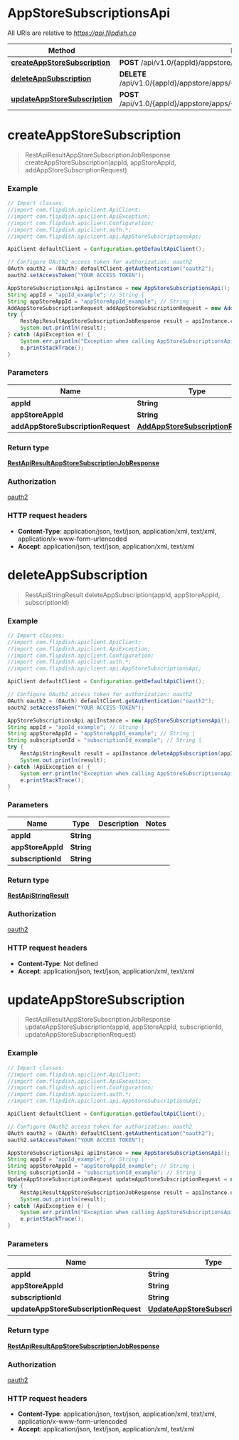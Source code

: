 # AppStoreSubscriptionsApi

All URIs are relative to *https://api.flipdish.co*

Method | HTTP request | Description
------------- | ------------- | -------------
[**createAppStoreSubscription**](AppStoreSubscriptionsApi.md#createAppStoreSubscription) | **POST** /api/v1.0/{appId}/appstore/apps/{appStoreAppId}/subscriptions | 
[**deleteAppSubscription**](AppStoreSubscriptionsApi.md#deleteAppSubscription) | **DELETE** /api/v1.0/{appId}/appstore/apps/{appStoreAppId}/subscriptions/{subscriptionId} | 
[**updateAppStoreSubscription**](AppStoreSubscriptionsApi.md#updateAppStoreSubscription) | **POST** /api/v1.0/{appId}/appstore/apps/{appStoreAppId}/subscriptions/{subscriptionId} | 


<a name="createAppStoreSubscription"></a>
# **createAppStoreSubscription**
> RestApiResultAppStoreSubscriptionJobResponse createAppStoreSubscription(appId, appStoreAppId, addAppStoreSubscriptionRequest)



### Example
```java
// Import classes:
//import com.flipdish.apiclient.ApiClient;
//import com.flipdish.apiclient.ApiException;
//import com.flipdish.apiclient.Configuration;
//import com.flipdish.apiclient.auth.*;
//import com.flipdish.apiclient.api.AppStoreSubscriptionsApi;

ApiClient defaultClient = Configuration.getDefaultApiClient();

// Configure OAuth2 access token for authorization: oauth2
OAuth oauth2 = (OAuth) defaultClient.getAuthentication("oauth2");
oauth2.setAccessToken("YOUR ACCESS TOKEN");

AppStoreSubscriptionsApi apiInstance = new AppStoreSubscriptionsApi();
String appId = "appId_example"; // String | 
String appStoreAppId = "appStoreAppId_example"; // String | 
AddAppStoreSubscriptionRequest addAppStoreSubscriptionRequest = new AddAppStoreSubscriptionRequest(); // AddAppStoreSubscriptionRequest | 
try {
    RestApiResultAppStoreSubscriptionJobResponse result = apiInstance.createAppStoreSubscription(appId, appStoreAppId, addAppStoreSubscriptionRequest);
    System.out.println(result);
} catch (ApiException e) {
    System.err.println("Exception when calling AppStoreSubscriptionsApi#createAppStoreSubscription");
    e.printStackTrace();
}
```

### Parameters

Name | Type | Description  | Notes
------------- | ------------- | ------------- | -------------
 **appId** | **String**|  |
 **appStoreAppId** | **String**|  |
 **addAppStoreSubscriptionRequest** | [**AddAppStoreSubscriptionRequest**](AddAppStoreSubscriptionRequest.md)|  |

### Return type

[**RestApiResultAppStoreSubscriptionJobResponse**](RestApiResultAppStoreSubscriptionJobResponse.md)

### Authorization

[oauth2](../README.md#oauth2)

### HTTP request headers

 - **Content-Type**: application/json, text/json, application/xml, text/xml, application/x-www-form-urlencoded
 - **Accept**: application/json, text/json, application/xml, text/xml

<a name="deleteAppSubscription"></a>
# **deleteAppSubscription**
> RestApiStringResult deleteAppSubscription(appId, appStoreAppId, subscriptionId)



### Example
```java
// Import classes:
//import com.flipdish.apiclient.ApiClient;
//import com.flipdish.apiclient.ApiException;
//import com.flipdish.apiclient.Configuration;
//import com.flipdish.apiclient.auth.*;
//import com.flipdish.apiclient.api.AppStoreSubscriptionsApi;

ApiClient defaultClient = Configuration.getDefaultApiClient();

// Configure OAuth2 access token for authorization: oauth2
OAuth oauth2 = (OAuth) defaultClient.getAuthentication("oauth2");
oauth2.setAccessToken("YOUR ACCESS TOKEN");

AppStoreSubscriptionsApi apiInstance = new AppStoreSubscriptionsApi();
String appId = "appId_example"; // String | 
String appStoreAppId = "appStoreAppId_example"; // String | 
String subscriptionId = "subscriptionId_example"; // String | 
try {
    RestApiStringResult result = apiInstance.deleteAppSubscription(appId, appStoreAppId, subscriptionId);
    System.out.println(result);
} catch (ApiException e) {
    System.err.println("Exception when calling AppStoreSubscriptionsApi#deleteAppSubscription");
    e.printStackTrace();
}
```

### Parameters

Name | Type | Description  | Notes
------------- | ------------- | ------------- | -------------
 **appId** | **String**|  |
 **appStoreAppId** | **String**|  |
 **subscriptionId** | **String**|  |

### Return type

[**RestApiStringResult**](RestApiStringResult.md)

### Authorization

[oauth2](../README.md#oauth2)

### HTTP request headers

 - **Content-Type**: Not defined
 - **Accept**: application/json, text/json, application/xml, text/xml

<a name="updateAppStoreSubscription"></a>
# **updateAppStoreSubscription**
> RestApiResultAppStoreSubscriptionJobResponse updateAppStoreSubscription(appId, appStoreAppId, subscriptionId, updateAppStoreSubscriptionRequest)



### Example
```java
// Import classes:
//import com.flipdish.apiclient.ApiClient;
//import com.flipdish.apiclient.ApiException;
//import com.flipdish.apiclient.Configuration;
//import com.flipdish.apiclient.auth.*;
//import com.flipdish.apiclient.api.AppStoreSubscriptionsApi;

ApiClient defaultClient = Configuration.getDefaultApiClient();

// Configure OAuth2 access token for authorization: oauth2
OAuth oauth2 = (OAuth) defaultClient.getAuthentication("oauth2");
oauth2.setAccessToken("YOUR ACCESS TOKEN");

AppStoreSubscriptionsApi apiInstance = new AppStoreSubscriptionsApi();
String appId = "appId_example"; // String | 
String appStoreAppId = "appStoreAppId_example"; // String | 
String subscriptionId = "subscriptionId_example"; // String | 
UpdateAppStoreSubscriptionRequest updateAppStoreSubscriptionRequest = new UpdateAppStoreSubscriptionRequest(); // UpdateAppStoreSubscriptionRequest | 
try {
    RestApiResultAppStoreSubscriptionJobResponse result = apiInstance.updateAppStoreSubscription(appId, appStoreAppId, subscriptionId, updateAppStoreSubscriptionRequest);
    System.out.println(result);
} catch (ApiException e) {
    System.err.println("Exception when calling AppStoreSubscriptionsApi#updateAppStoreSubscription");
    e.printStackTrace();
}
```

### Parameters

Name | Type | Description  | Notes
------------- | ------------- | ------------- | -------------
 **appId** | **String**|  |
 **appStoreAppId** | **String**|  |
 **subscriptionId** | **String**|  |
 **updateAppStoreSubscriptionRequest** | [**UpdateAppStoreSubscriptionRequest**](UpdateAppStoreSubscriptionRequest.md)|  |

### Return type

[**RestApiResultAppStoreSubscriptionJobResponse**](RestApiResultAppStoreSubscriptionJobResponse.md)

### Authorization

[oauth2](../README.md#oauth2)

### HTTP request headers

 - **Content-Type**: application/json, text/json, application/xml, text/xml, application/x-www-form-urlencoded
 - **Accept**: application/json, text/json, application/xml, text/xml

